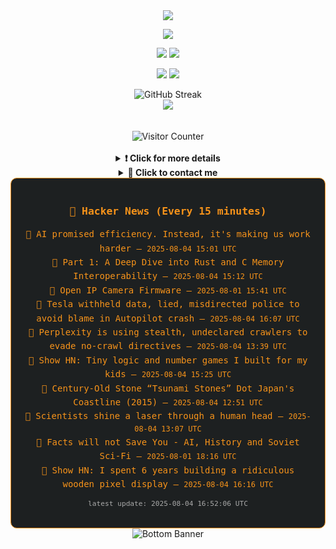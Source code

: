 <div align="center">
  <img src="https://readme-typing-svg.herokuapp.com?font=Fira+Code&weight=600&size=19&duration=3000&pause=1000&color=F7931A&center=true&vCenter=true&width=600&lines=%F0%9F%91%8B+Hi+%2C++I'm+(+Esmaeil+Asadi+%3C%3D%3E+%D8%A7%D8%B3%D9%80%D9%85%D9%80%D8%A7%D8%B9%D9%80%DB%8C%D9%80%D9%84+%D8%A7%D8%B3%D9%80%D8%AF%DB%8C+)"/>
</div>

<p align="center">
  <img src="http://github-profile-summary-cards.vercel.app/api/cards/profile-details?username=Null-Err0r&theme=gruvbox" />
</p>

<p align="center">
  <img src="http://github-profile-summary-cards.vercel.app/api/cards/repos-per-language?username=Null-Err0r&theme=gruvbox" />
  <img src="http://github-profile-summary-cards.vercel.app/api/cards/most-commit-language?username=Null-Err0r&theme=gruvbox" />
</p>

<p align="center">
  <img src="http://github-profile-summary-cards.vercel.app/api/cards/stats?username=Null-Err0r&theme=gruvbox" />
  <img src="http://github-profile-summary-cards.vercel.app/api/cards/productive-time?username=Null-Err0r&theme=gruvbox&utcOffset=8" />
</p>
<div align="center">
  <img src="https://streak-stats.demolab.com/?user=null-err0r&theme=gruvbox" alt="GitHub Streak" />
</div>

<div align="center">
  <img src="https://github-profile-trophy.vercel.app/?username=Null-Err0r&theme=gruvbox&no-frame=true&margin-w=15&margin-h=15&row=2&column=4" />
</div>

<div align="center">
  <br> </br>
  <img src="https://ghvc.kabelkultur.se/?username=null-err0r&abbreviated=true&color=ff5500&label=%E2%81%AE%20%E2%81%AE%E2%81%AE%20%E2%81%AE%E2%81%AE%20%20%F0%9F%91%80%20%E2%81%AE%20%E2%81%AE%E2%81%AE%20%E2%81%AE%E2%81%AEVisitor%E2%81%AE%20%E2%81%AE%E2%81%AE%20%E2%81%AE%E2%81%AE%20%F0%9F%91%80%E2%81%AE%20%E2%81%AE%E2%81%AE%20%E2%81%AE%E2%81%AE%E2%81%AE%20%E2%81%AE%E2%81%AE%20%E2%81%AE%E2%81%AE⁮⁮" alt="Visitor Counter" />
  <br> </br>
</div>
<details align="center">
<summary> <b> ❗️ Click for more details</b> </summary>
<br>
<div align="center">
  <a href="https://next.ossinsight.io/widgets/official/analyze-user-contribution-time-distribution?user_id=19436819&period=all_times" target="_blank" style="display: block;">
    <picture>
      <source media="(prefers-color-scheme: dark)" srcset="https://next.ossinsight.io/widgets/official/analyze-user-contribution-time-distribution/thumbnail.png?user_id=19436819&period=all_times&image_size=auto&color_scheme=dark" width="700" height="auto">
      <img alt="Contribution Time Distribution" src="https://next.ossinsight.io/widgets/official/analyze-user-contribution-time-distribution/thumbnail.png?user_id=19436819&period=all_times&image_size=auto&color_scheme=dark" width="700" height="auto">
    </picture>
  </a>
</div>

<div align="center">
  <a href="https://next.ossinsight.io/widgets/official/compose-user-dashboard-stats?user_id=19436819" target="_blank" style="display: block;">
    <picture>
      <source media="(prefers-color-scheme: dark)" srcset="https://next.ossinsight.io/widgets/official/compose-user-dashboard-stats/thumbnail.png?user_id=19436819&image_size=auto&color_scheme=dark" width="700" height="auto">
      <img alt="Dashboard Stats" src="https://next.ossinsight.io/widgets/official/compose-user-dashboard-stats/thumbnail.png?user_id=19436819&image_size=auto&color_scheme=dark" width="700" height="auto">
    </picture>
  </a>
</div>

<div align="center">
  <a href="https://next.ossinsight.io/widgets/official/compose-org-activity-map?activity=stars&role=stars&owner_id=19436819&period=past_12_months" target="_blank" style="display: block;">
    <picture>
      <source media="(prefers-color-scheme: dark)" srcset="https://next.ossinsight.io/widgets/official/compose-org-activity-map/thumbnail.png?activity=stars&role=stars&owner_id=19436819&period=past_12_months&image_size=4x7&color_scheme=dark" width="700" height="auto">
      <img alt="Geographical Distribution" src="https://next.ossinsight.io/widgets/official/compose-org-activity-map/thumbnail.png?activity=stars&role=stars&owner_id=19436819&period=past_12_months&image_size=4x7&color_scheme=dark" width="700" height="auto">
    </picture>
  </a>
</div>
<div align="center">
  <img src="https://github-readme-activity-graph.vercel.app/graph?username=Null-Err0r&theme=gruvbox" alt="Activity Graph" />
</div>
<br>
</details>

<details align="center">
<summary> <b>  💬  Click to contact me</b> </summary>
<br>
<div align="center">
  <br><br>
  <a href="https://t.me/NullErr0r" target="_blank">
    <img src="https://img.shields.io/badge/Telegram-black?style=for-the-badge&logo=Telegram" alt="Telegram" />
  </a>
</div>
<br>
</details> 































































<!--hn-readme-->
<div align="center" style="border: 1px solid #f7931a; border-radius: 10px; padding: 20px; max-width: 700px; margin: auto; background-color: #1d2021; color: #f7931a; font-family: 'Fira Code', monospace;">

<h3>📰 Hacker News (Every 15 minutes)</h3>

<ul style="list-style-type: none; padding-left: 0; line-height: 1.6;">
  <li>🔹 <a href="https://afterburnout.co/p/ai-promised-to-make-us-more-efficient" style="color: #f7931a; text-decoration: none;">AI promised efficiency. Instead, it's making us work harder</a> — <code>2025-08-04 15:01 UTC</code></li>
  <li>🔹 <a href="https://notashes.me/blog/part-1-memory-management/" style="color: #f7931a; text-decoration: none;">Part 1: A Deep Dive into Rust and C Memory Interoperability</a> — <code>2025-08-04 15:12 UTC</code></li>
  <li>🔹 <a href="https://openipc.org/à" style="color: #f7931a; text-decoration: none;">Open IP Camera Firmware</a> — <code>2025-08-01 15:41 UTC</code></li>
  <li>🔹 <a href="https://electrek.co/2025/08/04/tesla-withheld-data-lied-misdirected-police-plaintiffs-avoid-blame-autopilot-crash/" style="color: #f7931a; text-decoration: none;">Tesla withheld data, lied, misdirected police to avoid blame in Autopilot crash</a> — <code>2025-08-04 16:07 UTC</code></li>
  <li>🔹 <a href="https://blog.cloudflare.com/perplexity-is-using-stealth-undeclared-crawlers-to-evade-website-no-crawl-directives/" style="color: #f7931a; text-decoration: none;">Perplexity is using stealth, undeclared crawlers to evade no-crawl directives</a> — <code>2025-08-04 13:39 UTC</code></li>
  <li>🔹 <a href="https://quizmathgenius.com/" style="color: #f7931a; text-decoration: none;">Show HN: Tiny logic and number games I built for my kids</a> — <code>2025-08-04 15:25 UTC</code></li>
  <li>🔹 <a href="https://www.smithsonianmag.com/smart-news/century-old-warnings-against-tsunamis-dot-japans-coastline-180956448/" style="color: #f7931a; text-decoration: none;">Century-Old Stone “Tsunami Stones” Dot Japan's Coastline (2015)</a> — <code>2025-08-04 12:51 UTC</code></li>
  <li>🔹 <a href="https://spectrum.ieee.org/optical-brain-imaging" style="color: #f7931a; text-decoration: none;">Scientists shine a laser through a human head</a> — <code>2025-08-04 13:07 UTC</code></li>
  <li>🔹 <a href="https://hegemon.substack.com/p/facts-will-not-save-you" style="color: #f7931a; text-decoration: none;">Facts will not Save You - AI, History and Soviet Sci-Fi</a> — <code>2025-08-01 18:16 UTC</code></li>
  <li>🔹 <a href="https://benholmen.com/blog/kilopixel/" style="color: #f7931a; text-decoration: none;">Show HN: I spent 6 years building a ridiculous wooden pixel display</a> — <code>2025-08-04 16:16 UTC</code></li>
</ul>

<p style="font-size: 0.8em; color: #aaaaaa; margin-top: 10px;">
  latest update: 2025-08-04 16:52:06 UTC
</p>

</div>
<!--hn-readme-->
































































<div align="center">
  <img src="https://raw.githubusercontent.com/Trilokia/Trilokia/379277808c61ef204768a61bbc5d25bc7798ccf1/bottom_header.svg" alt="Bottom Banner" />
</div>
